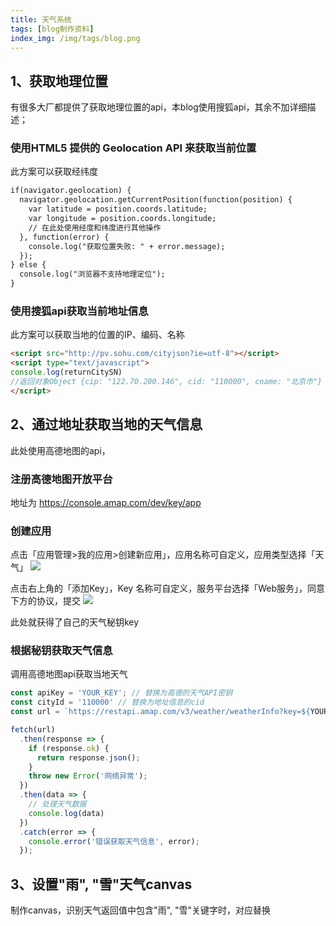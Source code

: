 ```yaml
---
title: 天气系统
tags: [blog制作资料]
index_img: /img/tags/blog.png
---
```


## 1、获取地理位置

有很多大厂都提供了获取地理位置的api，本blog使用搜狐api，其余不加详细描述；

### 使用HTML5 提供的 Geolocation API 来获取当前位置

此方案可以获取经纬度

```html
if(navigator.geolocation) {
  navigator.geolocation.getCurrentPosition(function(position) {
    var latitude = position.coords.latitude;
    var longitude = position.coords.longitude;
    // 在此处使用经度和纬度进行其他操作
  }, function(error) {
    console.log("获取位置失败: " + error.message);
  });
} else {
  console.log("浏览器不支持地理定位");
}
```

### 使用搜狐api获取当前地址信息

此方案可以获取当地的位置的IP、编码、名称

```html
<script src="http://pv.sohu.com/cityjson?ie=utf-8"></script>
<script type="text/javascript">
console.log(returnCitySN)
//返回对象Object {cip: "122.70.200.146", cid: "110000", cname: "北京市"}
</script>
```

## 2、通过地址获取当地的天气信息

此处使用高德地图的api，

### 注册高德地图开放平台

地址为 https://console.amap.com/dev/key/app

### 创建应用

点击「应用管理>我的应用>创建新应用」，应用名称可自定义，应用类型选择「天气」
![](/img/weather/createApp.png)

点击右上角的「添加Key」，Key 名称可自定义，服务平台选择「Web服务」，同意下方的协议，提交
![](/img/weather/setApp.png)

此处就获得了自己的天气秘钥key

### 根据秘钥获取天气信息

调用高德地图api获取当地天气

```javascript
const apiKey = 'YOUR_KEY'; // 替换为高德的天气API密钥
const cityId = '110000' // 替换为地址信息的cid
const url = `https://restapi.amap.com/v3/weather/weatherInfo?key=${YOUR_KEY}&city=${cityId}&extensions=all`;

fetch(url)
  .then(response => {
    if (response.ok) {
      return response.json();
    }
    throw new Error('网络异常');
  })
  .then(data => {
    // 处理天气数据
    console.log(data)
  })
  .catch(error => {
    console.error('错误获取天气信息', error);
  });

```

## 3、设置"雨", "雪"天气canvas

制作canvas，识别天气返回值中包含"雨", "雪"关键字时，对应替换
